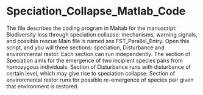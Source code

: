 # Speciation_Collapse_Matlab_Code
The file describes the coding program in Maltab for the manuscript: Biodiversity loss through speciation collapse: mechanisms, warning signals, and possible rescue Main file is named ass FST_Parallel_Entry. Open this script, and you will three sections: speciation, Disturbance and environmental restor. Each section can run independently. The section of Speciation aims for the emergence of two incipient species pairs from homozygous individuals. Section of Disturbance runs with disturbance of certain level, which may give rise to speciation collapse. Section of environmental restor runs for possible re-emergence of species pair given that environment is restored.
